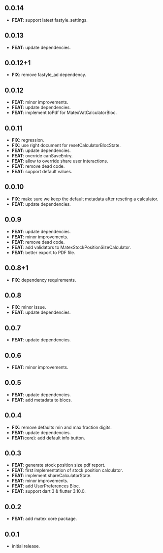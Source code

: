 ## 0.0.14

 - **FEAT**: support latest fastyle_settings.

## 0.0.13

 - **FEAT**: update dependencies.

## 0.0.12+1

 - **FIX**: remove fastyle_ad dependency.

## 0.0.12

 - **FEAT**: minor improvements.
 - **FEAT**: update dependencies.
 - **FEAT**: implement toPdf for MatexVatCalculatorBloc.

## 0.0.11

 - **FIX**: regression.
 - **FIX**: use right document for resetCalculatorBlocState.
 - **FEAT**: update dependencies.
 - **FEAT**: override canSaveEntry.
 - **FEAT**: allow to override share user interactions.
 - **FEAT**: remove dead code.
 - **FEAT**: support default values.

## 0.0.10

 - **FIX**: make sure we keep the default metadata after reseting a calculator.
 - **FEAT**: update dependencies.

## 0.0.9

 - **FEAT**: update dependencies.
 - **FEAT**: minor improvements.
 - **FEAT**: remove dead code.
 - **FEAT**: add validators to MatexStockPositionSizeCalculator.
 - **FEAT**: better export to PDF file.

## 0.0.8+1

 - **FIX**: dependency requirements.

## 0.0.8

 - **FIX**: minor issue.
 - **FEAT**: update dependencies.

## 0.0.7

 - **FEAT**: update dependencies.

## 0.0.6

 - **FEAT**: minor improvements.

## 0.0.5

 - **FEAT**: update dependencies.
 - **FEAT**: add metadata to blocs.

## 0.0.4

 - **FIX**: remove defaults min and max fraction digits.
 - **FEAT**: update dependencies.
 - **FEAT**(core): add default info button.

## 0.0.3

 - **FEAT**: generate stock position size pdf report.
 - **FEAT**: first implementation of stock position calculator.
 - **FEAT**: implement shareCalculatorState.
 - **FEAT**: minor improvements.
 - **FEAT**: add UserPreferences Bloc.
 - **FEAT**: support dart 3 & flutter 3.10.0.

## 0.0.2

 - **FEAT**: add matex core package.

## 0.0.1

* initial release.
